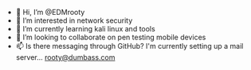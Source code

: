 - 👋 Hi, I’m @EDMrooty
- 👀 I’m interested in network security
- 🌱 I’m currently learning kali linux and tools
- 💞️ I’m looking to collaborate on pen testing mobile devices
- 📫 Is there messaging through GitHub?  I'm currently setting up a mail server... rooty@dumbass.com

<!---
EDMrooty/EDMrooty is a ✨ special ✨ repository because its `README.md` (this file) appears on your GitHub profile.
You can click the Preview link to take a look at your changes.
--->

